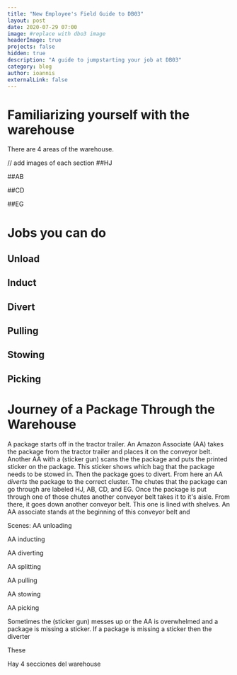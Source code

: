 ```yaml
---
title: "New Employee's Field Guide to DB03"
layout: post
date: 2020-07-29 07:00
image: #replace with dbo3 image
headerImage: true
projects: false
hidden: true
description: "A guide to jumpstarting your job at DB03"
category: blog
author: ioannis
externalLink: false
---
```


# Familiarizing yourself with the warehouse
There are 4 areas of the warehouse.

// add images of each section
##HJ

##AB

##CD

##EG

# Jobs you can do

## Unload

## Induct

## Divert

## Pulling

## Stowing

## Picking

# Journey of a Package Through the Warehouse

A package starts off in the tractor trailer. An Amazon Associate (AA) takes the package from the tractor trailer
and places it on the conveyor belt. Another AA with a (sticker gun) scans the the package and puts the printed sticker
on the package. This sticker shows which bag that the package needs to be stowed in. Then the package goes to divert. 
From here an AA *diverts* the package to the correct cluster.
The chutes that the package can go through are labeled HJ, AB, CD, and EG. Once the package is put through one of those
chutes another conveyor belt takes it to it's aisle. From there, it goes down another conveyor belt. This one is lined
with shelves. An AA associate stands at the beginning of this conveyor belt and 

Scenes:
AA unloading

AA inducting

AA diverting

AA splitting

AA pulling

AA stowing

AA picking




Sometimes the (sticker gun) messes up or the
AA is overwhelmed and a package is missing a sticker. If a package is missing a sticker then the diverter

These 

Hay 4 secciones del warehouse
